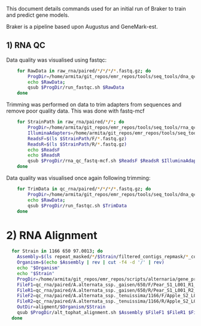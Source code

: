 
This document details commands used for an initial run of Braker to train and
predict gene models.

Braker is a pipeline based upon Augustus and GeneMark-est.

## 1) RNA QC

Data quality was visualised using fastqc:
```bash
	for RawData in raw_rna/paired/*/*/*/*.fastq.gz; do
		ProgDir=/home/armita/git_repos/emr_repos/tools/seq_tools/dna_qc
		echo $RawData;
		qsub $ProgDir/run_fastqc.sh $RawData
	done
```

Trimming was performed on data to trim adapters from
sequences and remove poor quality data. This was done with fastq-mcf

```bash
	for StrainPath in raw_rna/paired/*/*; do
		ProgDir=/home/armita/git_repos/emr_repos/tools/seq_tools/rna_qc
		IlluminaAdapters=/home/armita/git_repos/emr_repos/tools/seq_tools/ncbi_adapters.fa
		ReadsF=$(ls $StrainPath/F/*.fastq.gz)
		ReadsR=$(ls $StrainPath/R/*.fastq.gz)
		echo $ReadsF
		echo $ReadsR
		qsub $ProgDir/rna_qc_fastq-mcf.sh $ReadsF $ReadsR $IlluminaAdapters RNA
	done
```

Data quality was visualised once again following trimming:
```bash
	for TrimData in qc_rna/paired/*/*/*/*.fastq.gz; do
		ProgDir=/home/armita/git_repos/emr_repos/tools/seq_tools/dna_qc
		echo $RawData;
		qsub $ProgDir/run_fastqc.sh $TrimData
	done
```


# 2) RNA Alignment
```bash
  for Strain in 1166 650 97.0013; do
    Assembly=$(ls repeat_masked/*/$Strain/filtered_contigs_repmask/*_contigs_unmasked.fa)
    Organism=$(echo $Assembly | rev | cut -f4 -d '/' | rev)
    echo "$Organism"
    echo "$Strain"
    ProgDir=/home/armita/git_repos/emr_repos/scripts/alternaria/gene_pred/braker
    FileF1=qc_rna/paired/A.alternata_ssp._gaisen/650/F/Pear_S1_L001_R1_001_trim.fq.gz
    FileR1=qc_rna/paired/A.alternata_ssp._gaisen/650/R/Pear_S1_L001_R2_001_trim.fq.gz
    FileF2=qc_rna/paired/A.alternata_ssp._tenuissima/1166/F/Apple_S2_L001_R1_001_trim.fq.gz
    FileR2=qc_rna/paired/A.alternata_ssp._tenuissima/1166/R/Apple_S2_L001_R2_001_trim.fq.gz
    OutDir=aligment/$Organism/$Strain
    qsub $ProgDir/alt_tophat_alignment.sh $Assembly $FileF1 $FileR1 $FileF2 $FileR2 $OutDir
  done
```
